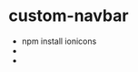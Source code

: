 # custom-navbar

- npm install ionicons
- <script type="module" src="https://unpkg.com/ionicons@7.1.0/dist/ionicons/ionicons.esm.js"></script>
- <script nomodule src="https://unpkg.com/ionicons@7.1.0/dist/ionicons/ionicons.js"></script>
